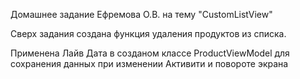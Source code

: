 Домашнее задание Ефремова О.В. на тему "CustomListView"

Сверх задания создана функция удаления продуктов из списка.

Применена Лайв Дата в созданом классе ProductViewModel для сохранения данных при изменении Активити и повороте экрана
